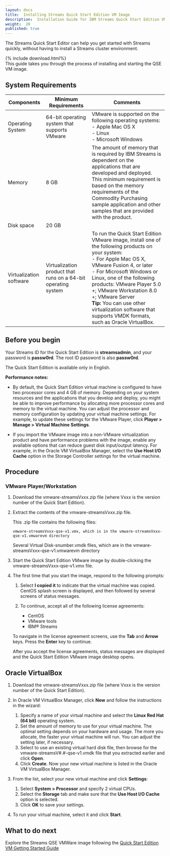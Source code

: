 ```yaml
---
layout: docs
title:  Installing Streams Quick Start Edition VM Image
description:  Installation Guide for IBM Streams Quick Start Edition VM
weight:  20
published: true
---
```


The Streams Quick Start Editor can help you get started with Streams quickly, without having to install a Streams cluster environment.

{% include download.html%}
<br>
This guide takes you through the process of installing and starting the QSE VM image.

## System Requirements

| Components  | Minimum Requirements | Comments |
| ----------- | -------------------- | -------------|
| Operating System  | 64-bit operating system that supports VMware  | VMware is supported on the following operating systems: <br>- Apple Mac OS X <br>- Linux <br>- Microsoft Windows
| Memory	  |8 GB	                 |The amount of memory that is required by IBM Streams is dependent on the applications that are developed and deployed.  This minimum requirement is based on the memory requirements of the Commodity Purchasing sample application and other samples that are provided with the product.     
| Disk space  | 20 GB |  |
| Virtualization software | Virtualization product that runs on a 64-bit operating system	| To run the Quick Start Edition VMware image, install one of the following products on your system:<br>- For Apple Mac OS X, VMware Fusion 4, or later<br>- For Microsoft Windows or Linux, one of the following products:  VMware Player 5.0 +; VMware Workstation 8.0 +; VMware Server <br>**Tip:** You can use other virtualization software that supports VMDK formats, such as Oracle VirtualBox.

## Before you begin

Your Streams ID for the Quick Start Edition is **streamsadmin**, and your password is **passw0rd**. The root ID password is also **passw0rd**.

The Quick Start Edition is available only in English.

**Performance notes:**

* By default, the Quick Start Edition virtual machine is configured to have two processor cores and 4 GB of memory. Depending on your system resources and the applications that you develop and deploy, you might be able to improve performance by allocating more processor cores and memory to the virtual machine. You can adjust the processor and memory configuration by updating your virtual machine settings. For example, to update these settings for the VMware Player, click **Player > Manage > Virtual Machine Settings**.

* If you import the VMware image into a non-VMware virtualization product and have performance problems with the image, enable any available options that can reduce guest disk input/output latency. For example, in the Oracle VM VirtualBox Manager, select the **Use Host I/O Cache** option in the Storage Controller settings for the virtual machine.

## Procedure

### VMware Player/Workstation

1.  Download the vmware-streamsVxxx.zip file (where Vxxx is the version number of the Quick Start Edition).

1.  Extract the contents of the vmware-streamsVxxx.zip file.

    This .zip file contains the following files:

    ~~~~~~
    vmware-streamsVxxx-qse-v1.vmx, which is in the vmware-streamsVxxx-qse-v1.vmwarevm directory
    ~~~~~~

    Several Virtual Disk-snumber.vmdk files, which are in the vmware-streamsVxxx-qse-v1.vmwarevm directory

1.  Start the Quick Start Edition VMware image by double-clicking the vmware-streamsVxxx-qse-v1.vmx file.

1.  The first time that you start the image, respond to the following prompts:

    1.  Select **I copied it** to indicate that the virtual machine was copied. CentOS splash screen is displayed, and then followed by several screens of status messages.

    1.  To continue, accept all of the following license agreements:

        * CentOS
        * VMware tools
        * IBM® Streams

    To navigate in the license agreement screens, use the **Tab** and **Arrow** keys. Press the **Enter** key to continue.

    After you accept the license agreements, status messages are displayed and the Quick Start Edition VMware image desktop opens.

## Oracle VirtualBox

1. Download the vmware-streamsVxxx.zip file (where Vxxx is the version number of the Quick Start Edition).

1. In Oracle VM VirtualBox Manager, click **New** and follow the instructions in the wizard:
    1. Specify a name of your virtual machine and select the **Linux Red Hat (64 bit)** operating system. 
    1. Set the amount of memory to use for your virtual machine. The optimal setting depends on your hardware and usage. The more you allocate, the faster your virtual machine will run. You can adjust the setting later, if necessary. 
    1. Select to use an existing virtual hard disk file, then browse for the vmware-streamsV#.#-qse-v1.vmdk file that you extracted earlier and click **Open**. 
    1. Click **Create**. Now your new virtual machine is listed in the Oracle VM VirtualBox Manager. 
    
1.  From the list, select your new virtual machine and click **Settings**:
    1. Select **System > Processor** and specify 2 virtual CPUs.
    1. Select the **Storage** tab and make sure that the **Use Host I/O Cache** option is selected. 
    1. Click **OK** to save your settings.
    
1. To run your virtual machine, select it and click **Start**.


## What to do next

Explore the Streams QSE VMWare image following the [Quick Start Edition VM Getting Started Guide](/streamsx.documentation/docs/4.2/qse-getting-started/)
